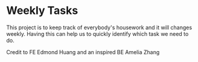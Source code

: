 # Weekly Tasks

This project is to keep track of everybody's housework and it will changes weekly.
Having this can help us to quickly identify which task we need to do.

Credit to FE Edmond Huang and an inspired BE Amelia Zhang
